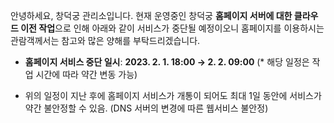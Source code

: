 안녕하세요, 창덕궁 관리소입니다. 현재 운영중인 창덕궁 **홈페이지 서버에 대한 클라우드 이전 작업**으로 인해 아래와 같이 서비스가 중단될 예정이오니 홈페이지를 이용하시는 관람객께서는 참고와 많은 양해를 부탁드리겠습니다.

- **홈페이지 서비스 중단 일시**: **2023. 2. 1. 18:00 → 2. 2. 09:00** (\* 해당 일정은 작업 시간에 따라 약간 변동 가능)

- 위의 일정이 지난 후에 홈페이지 서비스가 개통이 되어도 최대 1일 동안에 서비스가 약간 불안정할 수 있음. (DNS 서버의 변경에 따른 웹서비스 불안정)